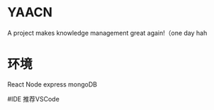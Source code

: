 # YAACN
A project makes knowledge management great again!（one day hah

# 环境
React
Node
express
mongoDB

#IDE 推荐VSCode